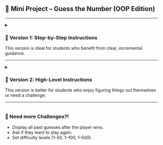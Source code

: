 

## 🎯 **Mini Project – Guess the Number (OOP Edition)**

---
<details>
<summary>

### 📘 **Version 1: Step-by-Step Instructions**

This version is ideal for students who benefit from clear, incremental guidance.

---
</summary>

#### 🧱 Step 1: Create the Interface

* Create an interface called `PlayableGame`.
* Add one method to it: `void startGame();`

---

#### 🧱 Step 2: Create the Game Class

* Create a class called `GuessingGame` that implements the `PlayableGame` interface.
* Add the following **fields**:

  * A target number (between 1 and 100).
  * A `Scanner` to read user input.
  * An `ArrayList<Integer>` to store the player's guesses.

---

#### 🧱 Step 3: Set Up the Constructor

* In the constructor:

  * Generate the target number using a `Random` object.
  * Initialize the `Scanner` and the `ArrayList`.

---

#### 🧱 Step 4: Implement the Game Logic

* In the `startGame()` method:

  * Print a welcome message.
  * Use a `while` loop to repeatedly ask the user to guess a number.
  * Compare the guess to the target:

    * Print "Too high!" or "Too low!" if incorrect.
    * Print a congratulations message if correct.
  * After each guess, add it to the `ArrayList`.

---

#### 🧱 Step 5: Create the Launcher

* Make a `GameLauncher` class with a `main` method.
* In `main`, create an instance of `GuessingGame` and call `startGame()`.

---

#### ✅ Optional Extras

* After the game ends, print all previous guesses.
* Ask the user if they want to play again.

---

### 🎯 What You'll Practice

* Interfaces and implementing them
* Classes and constructors
* Scanner for user input
* Loops and conditional logic
* Working with `ArrayList`

</details>
<details>
<summary>

### 🧭 **Version 2: High-Level Instructions**

This version is better for students who enjoy figuring things out themselves or need a challenge.

---
</summary>

## 🔨 Your Task: Build a Text-Based Number Guessing Game in Java

You’ll create a simple Java game where the computer picks a random number between 1 and 100, and the player tries to guess it. The game should tell the player whether their guess is too high or too low, and continue until they get it right.

---

### 💡 Requirements:

* Use **OOP principles**: create an interface and a class that implements it.
* Use a **Scanner** to read input.
* Use an **ArrayList** to store the guesses.
* Use **loops** and **if/else logic** to control game flow.

---

### 🧩 Structure:

* Create a `PlayableGame` interface with a `startGame()` method.
* Create a class `GuessingGame` that implements the interface.
* In the game class:

  * Generate a random number between 1 and 100.
  * Use a loop to allow the player to guess until they get it right.
  * After each guess, tell them if it’s too high or too low.
  * Keep track of all guesses and show how many it took to win.

---
</details>

### 🚀 Need more Challenges?!

* Display all past guesses after the player wins.
* Ask if they want to play again.
* Set difficulty levels (1–50, 1–100, 1–500).

